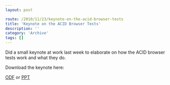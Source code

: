 ```yaml
---
layout: post

route: /2010/11/23/keynote-on-the-acid-browser-tests
title: 'Keynote on the ACID Browser Tests'
description: ''
category: 'Archive'
tags: []
---
```


Did a small keynote at work last week to elaborate on how the ACID browser tests
work and what they do.

Download the keynote here:

<a class="ph" href="/files/acidtests_lecture_nerdvana_week46_2010.odp">ODF</a>
or
<a class="ph" href="/files/acidtests_lecture_nerdvana_week46_2010.ppt">PPT</a>
